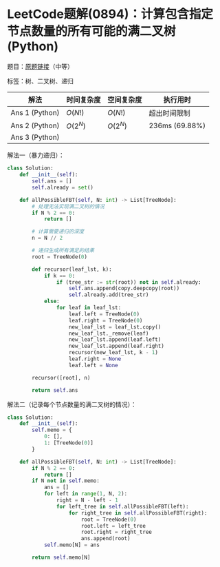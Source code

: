 # LeetCode题解(0894)：计算包含指定节点数量的所有可能的满二叉树(Python)

题目：[原题链接](https://leetcode-cn.com/problems/all-possible-full-binary-trees/)（中等）

标签：树、二叉树、递归

| 解法           | 时间复杂度 | 空间复杂度 | 执行用时       |
| -------------- | ---------- | ---------- | -------------- |
| Ans 1 (Python) | $O(N!)$    | $O(N!)$    | 超出时间限制   |
| Ans 2 (Python) | $O(2^N)$   | $O(2^N)$   | 236ms (69.88%) |
| Ans 3 (Python) |            |            |                |

解法一（暴力递归）：

```python
class Solution:
    def __init__(self):
        self.ans = []
        self.already = set()

    def allPossibleFBT(self, N: int) -> List[TreeNode]:
        # 处理无法实现满二叉树的情况
        if N % 2 == 0:
            return []

        # 计算需要递归的深度
        n = N // 2

        # 递归生成所有满足的结果
        root = TreeNode(0)

        def recursor(leaf_lst, k):
            if k == 0:
                if (tree_str := str(root)) not in self.already:
                    self.ans.append(copy.deepcopy(root))
                    self.already.add(tree_str)
            else:
                for leaf in leaf_lst:
                    leaf.left = TreeNode(0)
                    leaf.right = TreeNode(0)
                    new_leaf_lst = leaf_lst.copy()
                    new_leaf_lst._remove(leaf)
                    new_leaf_lst.append(leaf.left)
                    new_leaf_lst.append(leaf.right)
                    recursor(new_leaf_lst, k - 1)
                    leaf.right = None
                    leaf.left = None

        recursor([root], n)

        return self.ans
```

解法二（记录每个节点数量的满二叉树的情况）：

```python
class Solution:
    def __init__(self):
        self.memo = {
            0: [],
            1: [TreeNode(0)]
        }

    def allPossibleFBT(self, N: int) -> List[TreeNode]:
        if N % 2 == 0:
            return []
        if N not in self.memo:
            ans = []
            for left in range(1, N, 2):
                right = N - left - 1
                for left_tree in self.allPossibleFBT(left):
                    for right_tree in self.allPossibleFBT(right):
                        root = TreeNode(0)
                        root.left = left_tree
                        root.right = right_tree
                        ans.append(root)
            self.memo[N] = ans

        return self.memo[N]
```



